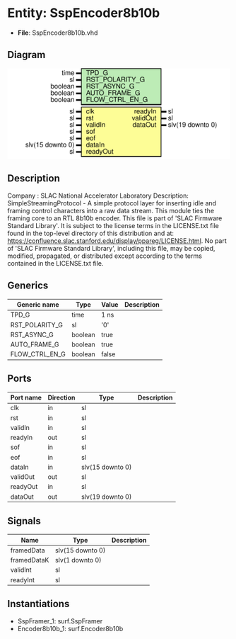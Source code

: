 # Entity: SspEncoder8b10b

- **File**: SspEncoder8b10b.vhd
## Diagram

![Diagram](SspEncoder8b10b.svg "Diagram")
## Description

Company    : SLAC National Accelerator Laboratory
Description: SimpleStreamingProtocol - A simple protocol layer for inserting
idle and framing control characters into a raw data stream. This module
ties the framing core to an RTL 8b10b encoder.
This file is part of 'SLAC Firmware Standard Library'.
It is subject to the license terms in the LICENSE.txt file found in the
top-level directory of this distribution and at:
   https://confluence.slac.stanford.edu/display/ppareg/LICENSE.html.
No part of 'SLAC Firmware Standard Library', including this file,
may be copied, modified, propagated, or distributed except according to
the terms contained in the LICENSE.txt file.
## Generics

| Generic name   | Type    | Value | Description |
| -------------- | ------- | ----- | ----------- |
| TPD_G          | time    | 1 ns  |             |
| RST_POLARITY_G | sl      | '0'   |             |
| RST_ASYNC_G    | boolean | true  |             |
| AUTO_FRAME_G   | boolean | true  |             |
| FLOW_CTRL_EN_G | boolean | false |             |
## Ports

| Port name | Direction | Type             | Description |
| --------- | --------- | ---------------- | ----------- |
| clk       | in        | sl               |             |
| rst       | in        | sl               |             |
| validIn   | in        | sl               |             |
| readyIn   | out       | sl               |             |
| sof       | in        | sl               |             |
| eof       | in        | sl               |             |
| dataIn    | in        | slv(15 downto 0) |             |
| validOut  | out       | sl               |             |
| readyOut  | in        | sl               |             |
| dataOut   | out       | slv(19 downto 0) |             |
## Signals

| Name        | Type             | Description |
| ----------- | ---------------- | ----------- |
| framedData  | slv(15 downto 0) |             |
| framedDataK | slv(1 downto 0)  |             |
| validInt    | sl               |             |
| readyInt    | sl               |             |
## Instantiations

- SspFramer_1: surf.SspFramer
- Encoder8b10b_1: surf.Encoder8b10b
